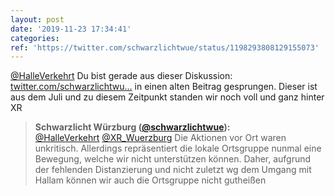 ```yaml
---
layout: post
date: '2019-11-23 17:34:41'
categories: 
ref: 'https://twitter.com/schwarzlichtwue/status/1198293808129155073'
---
```

[@HalleVerkehrt](https://twitter.com/HalleVerkehrt) Du bist gerade aus dieser Diskussion: [twitter.com/schwarzlichtwu…](https://twitter.com/schwarzlichtwue/status/1198291958822789120?s=19) in einen alten Beitrag gesprungen. Dieser ist aus dem Juli und zu diesem Zeitpunkt standen wir noch voll und ganz hinter XR
> <b>Schwarzlicht Würzburg ([@schwarzlichtwue](https://twitter.com/schwarzlichtwue)):</b>  
>[@HalleVerkehrt](https://twitter.com/HalleVerkehrt) [@XR_Wuerzburg](https://twitter.com/XR_Wuerzburg) Die Aktionen vor Ort waren unkritisch. Allerdings repräsentiert die lokale Ortsgruppe nunmal eine Bewegung, welche wir nicht unterstützen können. Daher, aufgrund der fehlenden Distanzierung und nicht zuletzt wg dem Umgang mit Hallam können wir auch die Ortsgruppe nicht gutheißen  

